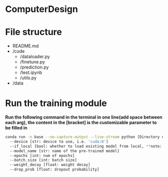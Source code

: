 # ComputerDesign

# File structure
* README.md
* /code
  * /dataloader.py
  * /finetune.py
  * /prediction.py
  * /test.ipynb
  * /utils.py
* /data

<!--Write demonstration command-->
# Run the training module
**Run the following command in the terminal in one line(add space between each arg), the content in the [bracket] is the customizable parameter to be filled in**

```bash
conda run -n base --no-capture-output --live-stream python [Directory of the finetune.py file]
  --device [str: device to use, i.e. 'cuda:0']
  --if_local [bool: whether to load existing model from local, **note: the name of the existing model has to be the same with the model_name declared below**]
  --model_name [str: name of the pre-trained model]
  --epochs [int: num of epochs]
  --batch_size [int: batch size] 
  --weight_decay [float: weight decay]
  --drop_prob [float: dropout probability]


